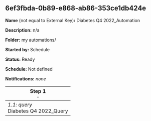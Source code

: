 ## 6ef3fbda-0b89-e868-ab86-353ce1db424e

**Name** (not equal to External Key)**:** Diabetes Q4 2022_Automation

**Description:** n/a

**Folder:** my automations/

**Started by:** Schedule

**Status:** Ready

**Schedule:** Not defined

**Notifications:** _none_


| Step 1<br>_<small>-</small>_ |
| --- |
| _1.1: query_<br>Diabetes Q4 2022_Query |
